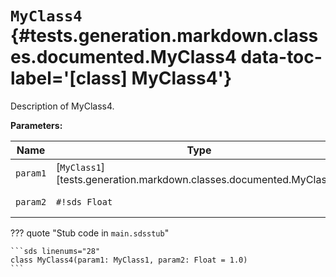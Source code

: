 [//]: # (DO NOT EDIT THIS FILE DIRECTLY. Instead, edit the corresponding stub file and execute `npm run docs:api`.)

# <code class="doc-symbol doc-symbol-class"></code> `MyClass4` {#tests.generation.markdown.classes.documented.MyClass4 data-toc-label='[class] MyClass4'}

Description of MyClass4.

**Parameters:**

| Name | Type | Description | Default |
|------|------|-------------|---------|
| `param1` | [`MyClass1`][tests.generation.markdown.classes.documented.MyClass1] | Description of param1. | - |
| `param2` | `#!sds Float` | Description of param2. | `#!sds 1.0` |

??? quote "Stub code in `main.sdsstub`"

    ```sds linenums="28"
    class MyClass4(param1: MyClass1, param2: Float = 1.0)
    ```
